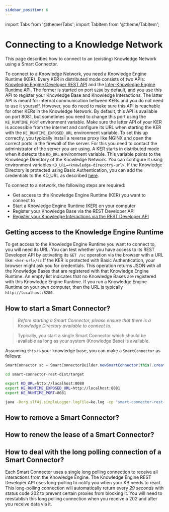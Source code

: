 ```yaml
---
sidebar_position: 6
---
```


import Tabs from '@theme/Tabs';
import TabItem from '@theme/TabItem';

# Connecting to a Knowledge Network
This page describes how to connect to an (existing) Knowledge Network using a Smart Connector.

To connect to a Knowledge Network, you need a Knowledge Engine Runtime (KER).
Every KER in distributed mode consists of two APIs: [Knowledge Engine Developer REST API](https://github.com/TNO/knowledge-engine/blob/1.2.5/smart-connector-rest-server/src/main/resources/openapi-sc.yaml) and the [Inter-Knowledge Engine Runtime API](https://github.com/TNO/knowledge-engine/blob/1.2.5/smart-connector/src/main/resources/openapi-inter-ker.yaml).
The former is started on port `8280` by default, and you use this API to register your Knowledge Base and Knowledge Interactions.
The latter API is meant for internal communication between KERs and you do not need to use it yourself.
However, you do need to make sure this API is reachable for other KERs in the Knowledge Network.
By default, this API is available on port 8081, but sometimes you need to change this port using the `KE_RUNTIME_PORT` environment variable.
Make sure the latter API of your KER is accessible from the internet and configure its URL when starting the KER with the `KE_RUNTIME_EXPOSED_URL` environment variable.
To set this up correctly, you typically install a reverse proxy like NGINX and open the correct ports in the firewall of the server.
For this you need to contact the administrator of the server you are using.
A KER starts in distributed mode when it detects the `KD_URL` environment variable.
This variable points to the Knowledge Directory of the Knowledge Network.
You can configure it using environment variables `KD_URL=<knowledge-direcotry-url>`.
If the Knowledge Directory is protected using Basic Authentication, you can add the credentials to the KD_URL as described [here](https://stackoverflow.com/a/50528734).



To connect to a network, the following steps are required:
* Get access to the Knowledge Engine Runtime (KER) you want to connect to
* Start a Knowledge Engine Runtime (KER) on your computer
* Register your Knowledge Base via the REST Developer API
* [Register your Knowledge Interactions via the REST Developer API](./knowledge-interactions.md)

## Getting access to the Knowledge Engine Runtime
To get access to the Knowledge Engine Runtime you want to connect to, you will need its URL.
You can test whether you have access to its REST Developer API by activating its `GET /sc` operation via the browser with a URL like: `<ker-url>/sc`
If the KER is protected with Basic Authentication, your browser might ask you for credentials. 
This operation returns JSON with all the Knowledge Bases that are registered with that Knowledge Engine Runtime.
An empty list indicates that no Knowledge Bases are registered with this Knowledge Engine Runtime.
If you run a Knowledge Engine Runtime on your own computer, then the URL is typically `http://localhost:8280`.

## How to start a Smart Connector?
> *Before starting a Smart Connector, please ensure that there is a Knowledge Directory available to connect to.*

> Typically, you start a single Smart Connector which should be available as long as your system (Knowledge Base) is available.

<Tabs groupId="tke-usage">
<TabItem value="java" label="Java">

Assuming `this` is your knowledge base, you can make a `SmartConnector` as follows:

```java
SmartConnector sc = SmartConnectorBuilder.newSmartConnector(this).create();
```

</TabItem>
<TabItem value="bash" label="Rest API">

```bash
cd smart-connector-rest-dist/target

export KD_URL=http://localhost:8080
export KE_RUNTIME_EXPOSED_URL=http://localhost:8081
export KE_RUNTIME_PORT=8081

java -Dorg.slf4j.simpleLogger.logFile=ke.log -cp "smart-connector-rest-dist-1.2.5.jar:dependency/*" eu.knowledge.engine.rest.Main 8280
```

</TabItem>
</Tabs>

## How to remove a Smart Connector?

## How to renew the lease of a Smart Connector?

## How to deal with the long polling connection of a Smart Connector?
Each Smart Connector uses a single long polling connection to receive all interactions from the Knowledge Engine.
The Knowledge Engine REST Developer API uses long-polling to notify you when your KB needs to react.
This long-polling connection will automatically return every *29 seconds* with status code 202 to prevent certain proxies from blocking it.
You will need to reestablish this long polling connection when you receive a 202 and after you receive data via it.
